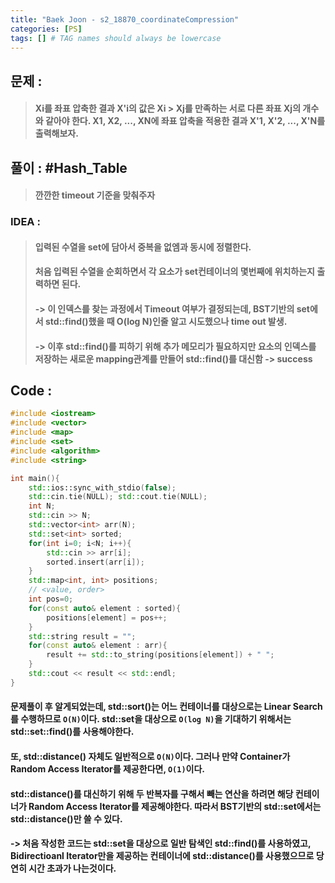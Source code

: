 ```yaml
---
title: "Baek Joon - s2_18870_coordinateCompression"
categories: [PS]
tags: [] # TAG names should always be lowercase
---
```

## 문제 : 
> #### Xi를 좌표 압축한 결과 X'i의 값은 Xi > Xj를 만족하는 서로 다른 좌표 Xj의 개수와 같아야 한다. X1, X2, ..., XN에 좌표 압축을 적용한 결과 X'1, X'2, ..., X'N를 출력해보자.

## 풀이 : #Hash_Table
> #### 깐깐한 timeout 기준을 맞춰주자

### IDEA :
> #### 입력된 수열을 set에 담아서 중복을 없엠과 동시에 정렬한다.
> #### 처음 입력된 수열을 순회하면서 각 요소가 set컨테이너의 몇번째에 위치하는지 출력하면 된다.
> #### -> 이 인덱스를 찾는 과정에서 Timeout 여부가 결정되는데, BST기반의 set에서 std::find()했을 때 O(log N)인줄 알고 시도했으나 time out 발생.
> #### -> 이후 std::find()를 피하기 위해 추가 메모리가 필요하지만 요소의 인덱스를 저장하는 새로운 mapping관계를 만들어 std::find()를 대신함 -> success

## Code :
```cpp
#include <iostream>
#include <vector>
#include <map>
#include <set>
#include <algorithm>
#include <string>

int main(){
    std::ios::sync_with_stdio(false);
    std::cin.tie(NULL); std::cout.tie(NULL);
    int N;
    std::cin >> N;
    std::vector<int> arr(N);
    std::set<int> sorted;
    for(int i=0; i<N; i++){
        std::cin >> arr[i];
        sorted.insert(arr[i]);
    }
    std::map<int, int> positions;
    // <value, order>
    int pos=0;
    for(const auto& element : sorted){
        positions[element] = pos++;
    }
    std::string result = "";
    for(const auto& element : arr){
        result += std::to_string(positions[element]) + " ";
    }
    std::cout << result << std::endl;
}
```
#### 문제풀이 후 알게되었는데, std::sort()는 어느 컨테이너를 대상으로는 Linear Search를 수행하므로 `O(N)`이다. std::set을 대상으로 `O(log N)`을 기대하기 위해서는 std::set::find()를 사용해야한다.
#### 또, std::distance() 자체도 일반적으로 `O(N)`이다. 그러나 만약 Container가 Random Access Iterator를 제공한다면, `O(1)`이다.
#### std::distance()를 대신하기 위해 두 반복자를 구해서 빼는 연산을 하려면 해당 컨테이너가 Random Access Iterator를 제공해야한다. 따라서 BST기반의 std::set에서는 std::distance()만 쓸 수 있다.
#### -> 처음 작성한 코드는 std::set을 대상으로 일반 탐색인 std::find()를 사용하였고, Bidirectioanl Iterator만을 제공하는 컨테이너에 std::distance()를 사용했으므로 당연히 시간 초과가 나는것이다.
